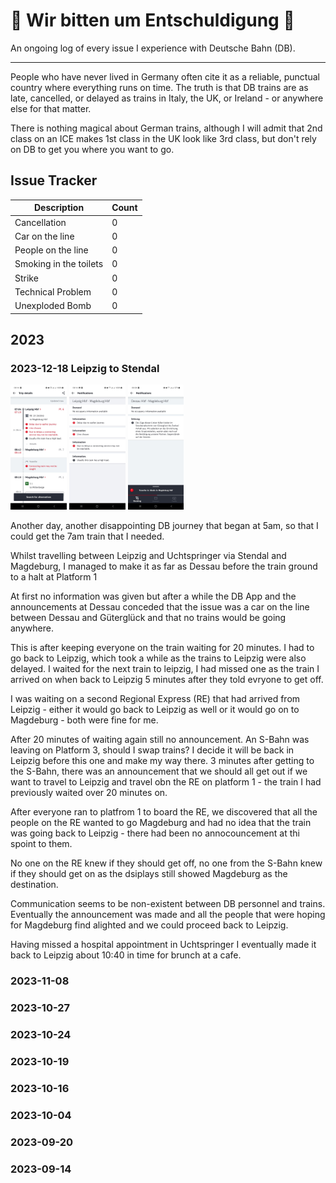 # 🚝 Wir bitten um Entschuldigung 🚨

An ongoing log of every issue I experience with Deutsche Bahn (DB).

--------------------------------------------------------------------------------

People who have never lived in Germany often cite it as a reliable, punctual country where everything runs on time. The truth is that DB trains are as late, cancelled, or delayed as trains in Italy, the UK, or Ireland - or anywhere else for that matter.

There is nothing magical about German trains, although I will admit that 2nd class on an ICE makes 1st class in the UK look like 3rd class, but don't rely on DB to get you where you want to go.

## Issue Tracker

Description            | Count
---------------------- | -----
Cancellation           | 0
Car on the line        | 0
People on the line     | 0
Smoking in the toilets | 0
Strike                 | 0
Technical Problem      | 0
Unexploded Bomb        | 0

## 2023

### 2023-12-18 Leipzig to Stendal

<img src="./images/2023-12-18/20231218_081420_DB Navigator.jpg" height="200" alt="DB App showing delays to the train timetable for my journey">
<img src="./images/2023-12-18/20231218_081441_DB%20Navigator.jpg" height="200" alt="DB App showing issues with the train from Leipzig to Stendal">
<img src="./images/2023-12-18/20231218_085445_DB%20Navigator.jpg" height="200" alt="DB App showing issues with the train from Leipzig to Stendal in german">



Another day, another disappointing DB journey that began at 5am, so that I could get the 7am train that I needed.

Whilst travelling between Leipzig and Uchtspringer via Stendal and Magdeburg, I managed to make it as far as Dessau before the train ground to a halt at Platform 1

At first no information was given but after a while the DB App and the announcements at Dessau conceded that the issue was a car on the line between Dessau and Güterglück and that no trains would be going anywhere.

This is after keeping everyone on the train waiting for 20 minutes. I had to go back to Leipzig, which took a while as the trains to Leipzig were also delayed. I waited for the next train to leipzig, I had missed one as the train I arrived on when back to Leipzig 5 minutes after they told evryone to get off.

I was waiting on a second Regional Express (RE) that had arrived from Leipzig - either it would go back to Leipzig as well or it would go on to Magdeburg - both were fine for me.

After 20 minutes of waiting again still no announcement. An S-Bahn was leaving on Platform 3, should I swap trains? I decide it will be back in Leipzig before this one and make my way there. 3 minutes after getting to the S-Bahn, there was an announcement that we should all get out if we want to travel to Leipzig and travel obn the RE on platform 1 - the train I had previously waited over 20 minutes on.

After everyone ran to platfrom 1 to board the RE, we discovered that all the people on the RE wanted to go Magdeburg and had no idea that the train was going back to Leipzig - there had been no annocouncement at thi spoint to them.

No one on the RE knew if they should get off, no one from the S-Bahn knew if they should get on as the dsiplays still showed Magdeburg as the destination.

Communication seems to be non-existent between DB personnel and trains. Eventually the announcement was made and all the people that were hoping for Magdeburg find alighted and we could proceed back to Leipzig.

Having missed a hospital appointment in Uchtspringer I eventually made it back to Leipzig about 10:40 in time for brunch at a cafe.

### 2023-11-08

### 2023-10-27

### 2023-10-24

### 2023-10-19

### 2023-10-16

### 2023-10-04

### 2023-09-20

### 2023-09-14
